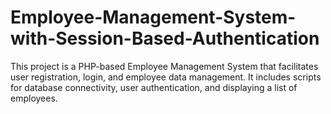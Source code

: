 # Employee-Management-System-with-Session-Based-Authentication
This project is a PHP-based Employee Management System that facilitates user registration, login, and employee data management. It includes scripts for database connectivity, user authentication, and displaying a list of employees. 
